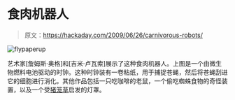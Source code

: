 # 食肉机器人

> 原文：<https://hackaday.com/2009/06/26/carnivorous-robots/>

![flypaperup](img/0112287ff6fea892cab64afc20c60a62.png "flypaperup")

艺术家[詹姆斯·奥格]和[吉米·卢瓦索]展示了这种食肉机器人。上图是一个由微生物燃料电池驱动的时钟。这种时钟装有一卷粘纸，用于捕捉苍蝇，然后将苍蝇刮进它的细胞进行消化。其他作品包括一只吃咖啡的老鼠，一个偷吃蜘蛛食物的奇怪装置，以及一个受[猪笼草](http://en.wikipedia.org/wiki/Pitcher_plant)启发的灯罩。